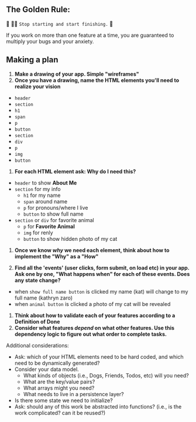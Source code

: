 ## The Golden Rule:

🦸 🦸‍♂️ `Stop starting and start finishing.` 🏁

If you work on more than one feature at a time, you are guaranteed to multiply your bugs and your anxiety.

## Making a plan

1. **Make a drawing of your app. Simple "wireframes"**
1. **Once you have a drawing, name the HTML elements you'll need to realize your vision**
- `header`
- `section`
- `h1`
- `span`
- `p`
- `button`
- `section`
- `div`
- `p`
- `img`
- `button`
1. **For each HTML element ask: Why do I need this?**
- `header` to show **About Me**
- `section` for my info
    - `h1` for my name
    - `span` around name
    - `p` for pronouns/where I live
    - `button` to show full name
- `section` or `div` for favorite animal
    - `p` for **Favorite Animal**
    - `img` for renly
    - `button` to show hidden photo of my cat
1. **Once we know _why_ we need each element, think about how to implement the "Why" as a "How"**

1. **Find all the 'events' (user clicks, form submit, on load etc) in your app. Ask one by one, "What happens when" for each of these events. Does any state change?**
- when `show full name button` is clicked my name (kat) will change to my full name (kathryn zaro)
- when `animal button` is clicked a photo of my cat will be revealed
1. **Think about how to validate each of your features according to a Definition of Done**
1. **Consider what features _depend_ on what other features. Use this dependency logic to figure out what order to complete tasks.**

Additional considerations:

-   Ask: which of your HTML elements need to be hard coded, and which need to be dynamically generated?
-   Consider your data model.
    -   What kinds of objects (i.e., Dogs, Friends, Todos, etc) will you need?
    -   What are the key/value pairs?
    -   What arrays might you need?
    -   What needs to live in a persistence layer?
-   Is there some state we need to initialize?
-   Ask: should any of this work be abstracted into functions? (i.e., is the work complicated? can it be reused?)
